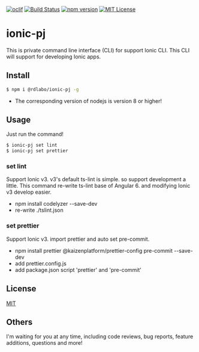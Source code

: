 [![oclif](https://img.shields.io/badge/cli-oclif-brightgreen.svg)](https://oclif.io)
[![Build Status](https://travis-ci.org/rdlabo/ionic-ad.svg?branch=master)](https://travis-ci.org/rdlabo/ionic-pj)
[![npm version](https://badge.fury.io/js/%40rdlabo%2Fionic-pj.svg)](https://badge.fury.io/js/%40rdlabo%2Fionic-pj)
[![MIT License](http://img.shields.io/badge/license-MIT-blue.svg?style=flat)](LICENSE)

# ionic-pj
This is private command line interface (CLI) for support Ionic CLI. 
This CLI will support for developing Ionic apps.

## Install
```bash
$ npm i @rdlabo/ionic-pj -g
```

- The corresponding version of nodejs is version 8 or higher!

## Usage

Just run the command!

```bash
$ ionic-pj set lint
$ ionic-pj set prettier
```

### set lint

Support Ionic v3. v3's default ts-lint is simple. so support development a little. This command re-write ts-lint base of Angular 6. and modifying Ionic v3 develop easier.

- npm install codelyzer --save-dev
- re-write ./tslint.json

### set prettier

Support Ionic v3. import prettier and auto set pre-commit.

- npm install prettier @kaizenplatform/prettier-config pre-commit --save-dev
- add prettier.config.js
- add package.json script 'prettier' and 'pre-commit'


## License
[MIT](https://github.com/k-kuwahara/ja-greetings/blob/master/LICENSE)


## Others
I'm waiting for you at any time, including code reviews, bug reports, feature additions, questions and more!
